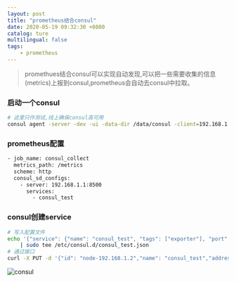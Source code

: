 ```yaml
---
layout: post
title: "prometheus结合consul"
date: 2020-05-19 09:32:30 +0800
catalog: ture
multilingual: false
tags:
    - prometheus
---
```


> promethues结合consul可以实现自动发现,可以把一些需要收集的信息(metrics)上报到consul,prometheus会自动去consul中拉取。

### 启动一个consul
```bash
# 这里只作测试,线上确保consul高可用
consul agent -server -dev -ui -data-dir /data/consul -client=192.168.1.1 -bind=192.168.1.1 -config-dir /etc/consul.d -enable-script-checks=true
```
### prometheus配置
```bash
- job_name: consul_collect
  metrics_path: /metrics
  scheme: http
  consul_sd_configs:
    - server: 192.168.1.1:8500
      services:
        - consul_test
```
### consul创建service
```bash
# 写入配置文件
echo '{"service": {"name": "consul_test", "tags": ["exporter"], "port": 9100}}' \
    | sudo tee /etc/consul.d/consul_test.json
# 通过接口
curl -X PUT -d '{"id": "node-192.168.1.2","name": "consul_test","address": "192.168.1.2","port": 9100,"tags": ["exporter"],"checks": [{"http": "http://192.168.1.2:9100/metrics","interval": "35s"}]}' http://192.168.1.1:8500/v1/agent/service/register
```

![consul](https://llussy.github.io/images/WX20200519-091927.png)



